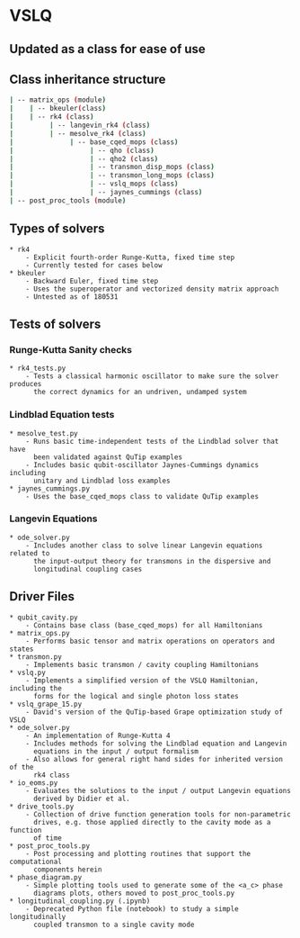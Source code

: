 # VSLQ
## Updated as a class for ease of use

## Class inheritance structure
```bash
| -- matrix_ops (module)
|    | -- bkeuler(class)
|    | -- rk4 (class)
|         | -- langevin_rk4 (class)
|         | -- mesolve_rk4 (class)
|              | -- base_cqed_mops (class)
|                   | -- qho (class) 
|                   | -- qho2 (class)
|                   | -- transmon_disp_mops (class) 
|                   | -- transmon_long_mops (class)
|                   | -- vslq_mops (class)
|                   | -- jaynes_cummings (class)
| -- post_proc_tools (module)
```

## Types of solvers
    * rk4
        - Explicit fourth-order Runge-Kutta, fixed time step
        - Currently tested for cases below
    * bkeuler
        - Backward Euler, fixed time step
        - Uses the superoperator and vectorized density matrix approach
        - Untested as of 180531

## Tests of solvers
### Runge-Kutta Sanity checks
    * rk4_tests.py
        - Tests a classical harmonic oscillator to make sure the solver produces
          the correct dynamics for an undriven, undamped system

### Lindblad Equation tests
    * mesolve_test.py
        - Runs basic time-independent tests of the Lindblad solver that have
          been validated against QuTip examples
        - Includes basic qubit-oscillator Jaynes-Cummings dynamics including
          unitary and Lindblad loss examples
    * jaynes_cummings.py
        - Uses the base_cqed_mops class to validate QuTip examples

### Langevin Equations
    * ode_solver.py
        - Includes another class to solve linear Langevin equations related to
          the input-output theory for transmons in the dispersive and
          longitudinal coupling cases

## Driver Files
    * qubit_cavity.py
        - Contains base class (base_cqed_mops) for all Hamiltonians
    * matrix_ops.py
        - Performs basic tensor and matrix operations on operators and states
    * transmon.py
        - Implements basic transmon / cavity coupling Hamiltonians
    * vslq.py
        - Implements a simplified version of the VSLQ Hamiltonian, including the
          forms for the logical and single photon loss states
    * vslq_grape_15.py
        - David's version of the QuTip-based Grape optimization study of VSLQ
    * ode_solver.py
        - An implementation of Runge-Kutta 4
        - Includes methods for solving the Lindblad equation and Langevin
          equations in the input / output formalism
        - Also allows for general right hand sides for inherited version of the
          rk4 class
    * io_eoms.py
        - Evaluates the solutions to the input / output Langevin equations
          derived by Didier et al.
    * drive_tools.py
        - Collection of drive function generation tools for non-parametric
          drives, e.g. those applied directly to the cavity mode as a function
          of time
    * post_proc_tools.py
        - Post processing and plotting routines that support the computational
          components herein
    * phase_diagram.py
        - Simple plotting tools used to generate some of the <a_c> phase
          diagrams plots, others moved to post_proc_tools.py
    * longitudinal_coupling.py (.ipynb)
        - Deprecated Python file (notebook) to study a simple longitudinally
          coupled transmon to a single cavity mode
